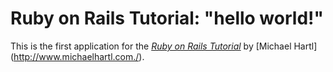 #	Ruby on Rails Tutorial: "hello world!"

This is the first application for the 
[*Ruby on Rails Tutorial*](http://www.railstutorial.org)
by [Michael Hartl] (http://www.michaelhartl.com./).